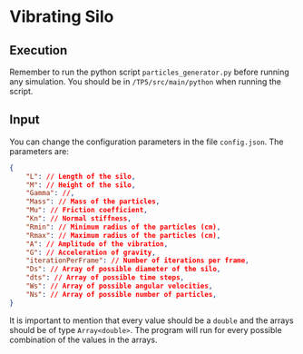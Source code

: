 # Vibrating Silo

## Execution
Remember to run the python script `particles_generator.py` before running any simulation.
You should be in `/TP5/src/main/python` when running the script.

## Input
You can change the configuration parameters in the file `config.json`. The parameters are:
```json
{
    "L": // Length of the silo,
    "M": // Height of the silo,
    "Gamma": //,
    "Mass": // Mass of the particles,
    "Mu": // Friction coefficient,
    "Kn": // Normal stiffness,
    "Rmin": // Minimum radius of the particles (cm),
    "Rmax": // Maximum radius of the particles (cm),
    "A": // Amplitude of the vibration,
    "G": // Acceleration of gravity,
    "iterationPerFrame": // Number of iterations per frame,
    "Ds": // Array of possible diameter of the silo,
    "dts": // Array of possible time steps,
    "Ws": // Array of possible angular velocities,
    "Ns": // Array of possible number of particles,
}
```
It is important to mention that every value should be a `double` and the arrays should be of type `Array<double>`. The program will run for every possible combination of the values in the arrays.